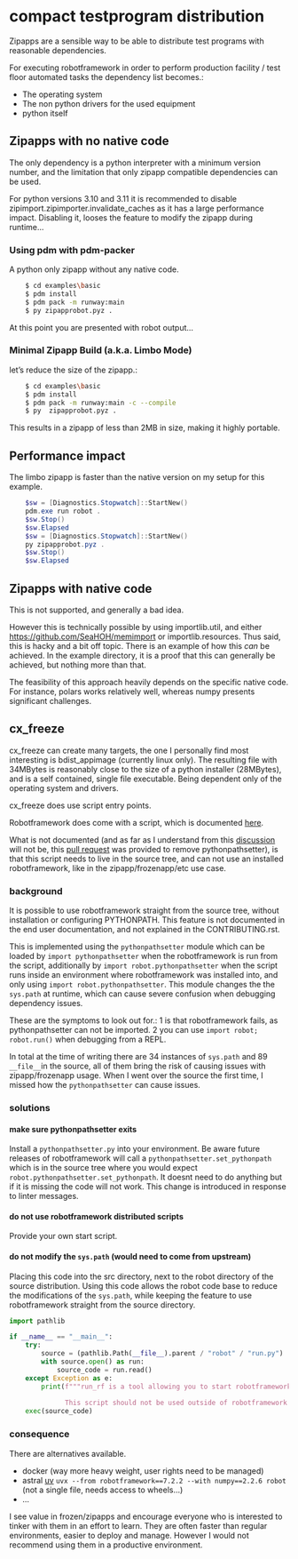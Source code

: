 # compact testprogram distribution

Zipapps are a sensible way to be able to distribute test programs with reasonable dependencies.

For executing robotframework in order to perform production facility / test floor automated tasks
the dependency list becomes.:

 - The operating system
 - The non python drivers for the used equipment
 - python itself

## Zipapps with no native code

The only dependency is a python interpreter with a minimum version number, and the limitation 
that only zipapp compatible dependencies can be used.

For python versions 3.10 and 3.11 it is recommended to disable zipimport.zipimporter.invalidate_caches 
as it has a large performance impact. Disabling it, looses the feature to modify the zipapp during
runtime...

### Using pdm with pdm-packer

A python only zipapp without any native code.

``` bash
    $ cd examples\basic
    $ pdm install 
    $ pdm pack -m runway:main
    $ py zipapprobot.pyz .
```
At this point you are presented with robot output... 

### Minimal Zipapp Build (a.k.a. Limbo Mode)

let’s reduce the size of the zipapp.:

``` bash
    $ cd examples\basic
    $ pdm install 
    $ pdm pack -m runway:main -c --compile
    $ py  zipapprobot.pyz .
```

This results in a zipapp of less than 2MB in size, making it highly portable.

## Performance impact

The limbo zipapp is faster than the native version on my setup for this example.

``` powershell
    $sw = [Diagnostics.Stopwatch]::StartNew()
    pdm.exe run robot .
    $sw.Stop()
    $sw.Elapsed
    $sw = [Diagnostics.Stopwatch]::StartNew()
    py zipapprobot.pyz .
    $sw.Stop()
    $sw.Elapsed
```

## Zipapps with native code

This is not supported, and generally a bad idea. 

However this is technically possible by using importlib.util, and either https://github.com/SeaHOH/memimport or importlib.resources. Thus said, this is hacky
and a bit off topic. There is an example of how this _can_ be achieved. In the example directory, it is a proof that this can generally be achieved, but
nothing more than that.

The feasibility of this approach heavily depends on the specific native code. For instance, polars works relatively well, whereas numpy presents significant challenges.

## cx_freeze

cx_freeze can create many targets, the one I personally find most interesting is bdist_appimage (currently linux only). The resulting file with 34MBytes is reasonably
close to the size of a python installer (28MBytes), and is a self contained, single file executable. Being dependent only of the operating system and drivers.

cx_freeze does use script entry points.

Robotframework does come with a script, which is documented [here](https://robot-framework.readthedocs.io/en/latest/autodoc/robot.html#module-robot.run).

What is not documented (and as far as I understand from this [discussion](https://github.com/robotframework/robotframework/issues/5384) will not be, this
[pull request](https://github.com/robotframework/robotframework/pull/5390) was provided to remove pythonpathsetter), is that this script needs to live in 
the source tree, and can not use an installed robotframework, like in the zipapp/frozenapp/etc use case.

### background
It is possible to use robotframework straight from the source tree, without installation or configuring PYTHONPATH. This feature is not documented in the 
end user documentation, and not explained in the CONTRIBUTING.rst.

This is implemented using the `pythonpathsetter` module which can be loaded by `import pythonpathsetter` when the robotframework is run from the script,
additionally by `import robot.pythonpathsetter` when the script runs inside an environment where robotframework was installed into, and only using 
`import robot.pythonpathsetter`. This module changes the the `sys.path` at runtime, which can cause severe confusion when debugging dependency issues.

These are the symptoms to look out for.:
 1 is that robotframework fails, as pythonpathsetter can not be imported. 
 2 you can use ```import robot; robot.run()``` when debugging from a REPL.

 In total at the time of writing there are 34 instances of ```sys.path``` and 89 ```__file__```in the source, all of them bring the risk of causing issues 
 with zipapp/frozenapp usage. When I went over the source the first time, I missed how the ```pythonpathsetter``` can cause issues.

### solutions
#### make sure pythonpathsetter exits
Install a  ```pythonpathsetter.py``` into your environment. Be aware future releases of robotframework will call a ```pythonpathsetter.set_pythonpath``` 
which is in the source tree where you would expect ```robot.pythonpathsetter.set_pythonpath```. It doesnt need to do anything but if it is missing the code 
will not work. This change is introduced in response to linter messages.

#### do not use robotframework distributed scripts
Provide your own start script.

#### do not modify the ```sys.path``` (would need to come from upstream)
Placing this code into the src directory, next to the robot directory of the source distribution. Using this code allows the robot code base to reduce 
the modifications of the ```sys.path```, while keeping the feature to use robotframework straight from the source directory.

```python
import pathlib

if __name__ == "__main__":
    try:
        source = (pathlib.Path(__file__).parent / "robot" / "run.py")
        with source.open() as run:
            source_code = run.read()
    except Exception as e:
        print(f"""run_rf is a tool allowing you to start robotframework from a source tree without installing anything. Exception {e} occurred.
              
              This script should not be used outside of robotframework development, and is not part of robotframework itself.""")
    exec(source_code)
```

### consequence
There are alternatives available.

 - docker (way more heavy weight, user rights need to be managed)
 - astral [uv](https://docs.astral.sh/uv/) ```uvx --from robotframework==7.2.2 --with numpy==2.2.6 robot``` (not a single file, needs access to wheels...)
 - ...

I see value in frozen/zipapps and encourage everyone who is interested to tinker with them in an effort to learn. They are often faster than regular
environments, easier to deploy and manage. However I would not recommend using them in a productive environment.
